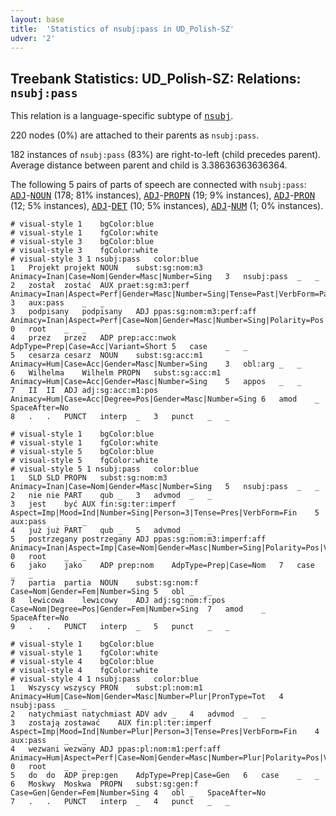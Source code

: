```yaml
---
layout: base
title:  'Statistics of nsubj:pass in UD_Polish-SZ'
udver: '2'
---
```


## Treebank Statistics: UD_Polish-SZ: Relations: `nsubj:pass`

This relation is a language-specific subtype of <tt><a href="pl_sz-dep-nsubj.html">nsubj</a></tt>.

220 nodes (0%) are attached to their parents as `nsubj:pass`.

182 instances of `nsubj:pass` (83%) are right-to-left (child precedes parent).
Average distance between parent and child is 3.38636363636364.

The following 5 pairs of parts of speech are connected with `nsubj:pass`: <tt><a href="pl_sz-pos-ADJ.html">ADJ</a></tt>-<tt><a href="pl_sz-pos-NOUN.html">NOUN</a></tt> (178; 81% instances), <tt><a href="pl_sz-pos-ADJ.html">ADJ</a></tt>-<tt><a href="pl_sz-pos-PROPN.html">PROPN</a></tt> (19; 9% instances), <tt><a href="pl_sz-pos-ADJ.html">ADJ</a></tt>-<tt><a href="pl_sz-pos-PRON.html">PRON</a></tt> (12; 5% instances), <tt><a href="pl_sz-pos-ADJ.html">ADJ</a></tt>-<tt><a href="pl_sz-pos-DET.html">DET</a></tt> (10; 5% instances), <tt><a href="pl_sz-pos-ADJ.html">ADJ</a></tt>-<tt><a href="pl_sz-pos-NUM.html">NUM</a></tt> (1; 0% instances).


~~~ conllu
# visual-style 1	bgColor:blue
# visual-style 1	fgColor:white
# visual-style 3	bgColor:blue
# visual-style 3	fgColor:white
# visual-style 3 1 nsubj:pass	color:blue
1	Projekt	projekt	NOUN	subst:sg:nom:m3	Animacy=Inan|Case=Nom|Gender=Masc|Number=Sing	3	nsubj:pass	_	_
2	został	zostać	AUX	praet:sg:m3:perf	Animacy=Inan|Aspect=Perf|Gender=Masc|Number=Sing|Tense=Past|VerbForm=Part|Voice=Act	3	aux:pass	_	_
3	podpisany	podpisany	ADJ	ppas:sg:nom:m3:perf:aff	Animacy=Inan|Aspect=Perf|Case=Nom|Gender=Masc|Number=Sing|Polarity=Pos|VerbForm=Part|Voice=Pass	0	root	_	_
4	przez	przez	ADP	prep:acc:nwok	AdpType=Prep|Case=Acc|Variant=Short	5	case	_	_
5	cesarza	cesarz	NOUN	subst:sg:acc:m1	Animacy=Hum|Case=Acc|Gender=Masc|Number=Sing	3	obl:arg	_	_
6	Wilhelma	Wilhelm	PROPN	subst:sg:acc:m1	Animacy=Hum|Case=Acc|Gender=Masc|Number=Sing	5	appos	_	_
7	II	II	ADJ	adj:sg:acc:m1:pos	Animacy=Hum|Case=Acc|Degree=Pos|Gender=Masc|Number=Sing	6	amod	_	SpaceAfter=No
8	.	.	PUNCT	interp	_	3	punct	_	_

~~~


~~~ conllu
# visual-style 1	bgColor:blue
# visual-style 1	fgColor:white
# visual-style 5	bgColor:blue
# visual-style 5	fgColor:white
# visual-style 5 1 nsubj:pass	color:blue
1	SLD	SLD	PROPN	subst:sg:nom:m3	Animacy=Inan|Case=Nom|Gender=Masc|Number=Sing	5	nsubj:pass	_	_
2	nie	nie	PART	qub	_	3	advmod	_	_
3	jest	być	AUX	fin:sg:ter:imperf	Aspect=Imp|Mood=Ind|Number=Sing|Person=3|Tense=Pres|VerbForm=Fin	5	aux:pass	_	_
4	już	już	PART	qub	_	5	advmod	_	_
5	postrzegany	postrzegany	ADJ	ppas:sg:nom:m3:imperf:aff	Animacy=Inan|Aspect=Imp|Case=Nom|Gender=Masc|Number=Sing|Polarity=Pos|VerbForm=Part|Voice=Pass	0	root	_	_
6	jako	jako	ADP	prep:nom	AdpType=Prep|Case=Nom	7	case	_	_
7	partia	partia	NOUN	subst:sg:nom:f	Case=Nom|Gender=Fem|Number=Sing	5	obl	_	_
8	lewicowa	lewicowy	ADJ	adj:sg:nom:f:pos	Case=Nom|Degree=Pos|Gender=Fem|Number=Sing	7	amod	_	SpaceAfter=No
9	.	.	PUNCT	interp	_	5	punct	_	_

~~~


~~~ conllu
# visual-style 1	bgColor:blue
# visual-style 1	fgColor:white
# visual-style 4	bgColor:blue
# visual-style 4	fgColor:white
# visual-style 4 1 nsubj:pass	color:blue
1	Wszyscy	wszyscy	PRON	subst:pl:nom:m1	Animacy=Hum|Case=Nom|Gender=Masc|Number=Plur|PronType=Tot	4	nsubj:pass	_	_
2	natychmiast	natychmiast	ADV	adv	_	4	advmod	_	_
3	zostają	zostawać	AUX	fin:pl:ter:imperf	Aspect=Imp|Mood=Ind|Number=Plur|Person=3|Tense=Pres|VerbForm=Fin	4	aux:pass	_	_
4	wezwani	wezwany	ADJ	ppas:pl:nom:m1:perf:aff	Animacy=Hum|Aspect=Perf|Case=Nom|Gender=Masc|Number=Plur|Polarity=Pos|VerbForm=Part|Voice=Pass	0	root	_	_
5	do	do	ADP	prep:gen	AdpType=Prep|Case=Gen	6	case	_	_
6	Moskwy	Moskwa	PROPN	subst:sg:gen:f	Case=Gen|Gender=Fem|Number=Sing	4	obl	_	SpaceAfter=No
7	.	.	PUNCT	interp	_	4	punct	_	_

~~~


